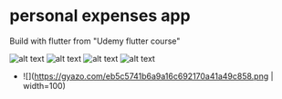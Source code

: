 # personal expenses app
Build with flutter 
from "Udemy flutter course"

![alt text](https://raw.github.com/oussamabng/Personal-Expenses/master/Pictures/1.png )
![alt text](https://raw.github.com/oussamabng/Personal-Expenses/master/Pictures/2.png)
![alt text](https://raw.github.com/oussamabng/Personal-Expenses/master/Pictures/3.png )
![alt text](https://raw.github.com/oussamabng/Personal-Expenses/master/Pictures/4.png )
- ![](https://gyazo.com/eb5c5741b6a9a16c692170a41a49c858.png | width=100)


